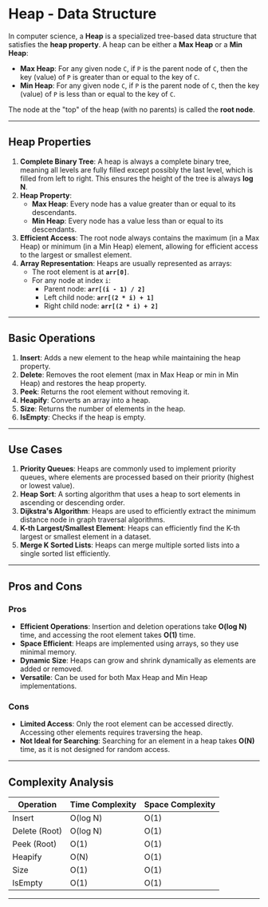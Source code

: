 # Heap - Data Structure

In computer science, a **Heap** is a specialized tree-based data structure that satisfies the **heap property**. A heap can be either a **Max Heap** or a **Min Heap**:

- **Max Heap**: For any given node `C`, if `P` is the parent node of `C`, then the key (value) of `P` is greater than or equal to the key of `C`.
- **Min Heap**: For any given node `C`, if `P` is the parent node of `C`, then the key (value) of `P` is less than or equal to the key of `C`.

The node at the "top" of the heap (with no parents) is called the **root node**.

---

## Heap Properties

1. **Complete Binary Tree**: A heap is always a complete binary tree, meaning all levels are fully filled except possibly the last level, which is filled from left to right. This ensures the height of the tree is always **log N**.
2. **Heap Property**:
   - **Max Heap**: Every node has a value greater than or equal to its descendants.
   - **Min Heap**: Every node has a value less than or equal to its descendants.
3. **Efficient Access**: The root node always contains the maximum (in a Max Heap) or minimum (in a Min Heap) element, allowing for efficient access to the largest or smallest element.
4. **Array Representation**: Heaps are usually represented as arrays:
   - The root element is at **`arr[0]`**.
   - For any node at index `i`:
     - Parent node: **`arr[(i - 1) / 2]`**
     - Left child node: **`arr[(2 * i) + 1]`**
     - Right child node: **`arr[(2 * i) + 2]`**

---

## Basic Operations

1. **Insert**: Adds a new element to the heap while maintaining the heap property.
2. **Delete**: Removes the root element (max in Max Heap or min in Min Heap) and restores the heap property.
3. **Peek**: Returns the root element without removing it.
4. **Heapify**: Converts an array into a heap.
5. **Size**: Returns the number of elements in the heap.
6. **IsEmpty**: Checks if the heap is empty.

---

## Use Cases

1. **Priority Queues**: Heaps are commonly used to implement priority queues, where elements are processed based on their priority (highest or lowest value).
2. **Heap Sort**: A sorting algorithm that uses a heap to sort elements in ascending or descending order.
3. **Dijkstra's Algorithm**: Heaps are used to efficiently extract the minimum distance node in graph traversal algorithms.
4. **K-th Largest/Smallest Element**: Heaps can efficiently find the K-th largest or smallest element in a dataset.
5. **Merge K Sorted Lists**: Heaps can merge multiple sorted lists into a single sorted list efficiently.

---

## Pros and Cons

### Pros

- **Efficient Operations**: Insertion and deletion operations take **O(log N)** time, and accessing the root element takes **O(1)** time.
- **Space Efficient**: Heaps are implemented using arrays, so they use minimal memory.
- **Dynamic Size**: Heaps can grow and shrink dynamically as elements are added or removed.
- **Versatile**: Can be used for both Max Heap and Min Heap implementations.

### Cons

- **Limited Access**: Only the root element can be accessed directly. Accessing other elements requires traversing the heap.
- **Not Ideal for Searching**: Searching for an element in a heap takes **O(N)** time, as it is not designed for random access.

---

## Complexity Analysis

| Operation     | Time Complexity | Space Complexity |
| ------------- | --------------- | ---------------- |
| Insert        | O(log N)        | O(1)             |
| Delete (Root) | O(log N)        | O(1)             |
| Peek (Root)   | O(1)            | O(1)             |
| Heapify       | O(N)            | O(1)             |
| Size          | O(1)            | O(1)             |
| IsEmpty       | O(1)            | O(1)             |

---



